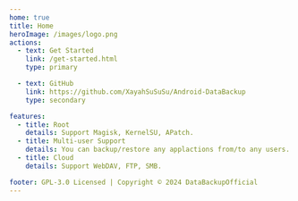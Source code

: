 ```yaml
---
home: true
title: Home
heroImage: /images/logo.png
actions:
  - text: Get Started
    link: /get-started.html
    type: primary

  - text: GitHub
    link: https://github.com/XayahSuSuSu/Android-DataBackup
    type: secondary

features:
  - title: Root
    details: Support Magisk, KernelSU, APatch.
  - title: Multi-user Support
    details: You can backup/restore any applactions from/to any users.
  - title: Cloud
    details: Support WebDAV, FTP, SMB.

footer: GPL-3.0 Licensed | Copyright © 2024 DataBackupOfficial
---
```


